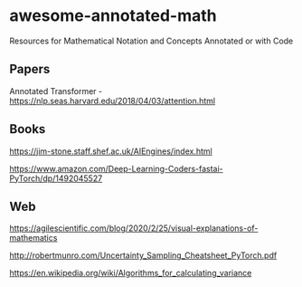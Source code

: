 # awesome-annotated-math
Resources for Mathematical Notation and Concepts Annotated or with Code

## Papers

Annotated Transformer - https://nlp.seas.harvard.edu/2018/04/03/attention.html

## Books
https://jim-stone.staff.shef.ac.uk/AIEngines/index.html

https://www.amazon.com/Deep-Learning-Coders-fastai-PyTorch/dp/1492045527

## Web
https://agilescientific.com/blog/2020/2/25/visual-explanations-of-mathematics

http://robertmunro.com/Uncertainty_Sampling_Cheatsheet_PyTorch.pdf

https://en.wikipedia.org/wiki/Algorithms_for_calculating_variance
